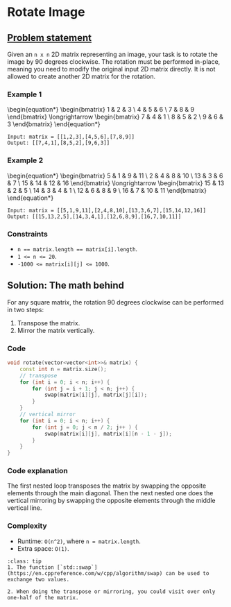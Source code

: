 # Rotate Image


## [Problem statement](https://leetcode.com/problems/rotate-image/)

Given an `n x n` 2D matrix representing an image, your task is to rotate the image by 90 degrees clockwise. The rotation must be performed in-place, meaning you need to modify the original input 2D matrix directly. It is not allowed to create another 2D matrix for the rotation.

### Example 1

\begin{equation*}
\begin{bmatrix}
1 & 2 & 3 \\
4 & 5 & 6 \\
7 & 8 & 9
\end{bmatrix}
\longrightarrow
\begin{bmatrix}
7 & 4 & 1 \\
8 & 5 & 2 \\
9 & 6 & 3
\end{bmatrix}
\end{equation*}

```text
Input: matrix = [[1,2,3],[4,5,6],[7,8,9]]
Output: [[7,4,1],[8,5,2],[9,6,3]]
```

### Example 2

\begin{equation*}
\begin{bmatrix}
5 & 1 & 9 & 11 \\
2 & 4 & 8 & 10 \\
13 & 3 & 6 & 7 \\
15 & 14 & 12 & 16
\end{bmatrix}
\longrightarrow
\begin{bmatrix}
15 & 13 & 2 & 5 \\
14 & 3 & 4 & 1 \\
12 & 6 & 8 & 9 \\
16 & 7 & 10 & 11
\end{bmatrix}
\end{equation*}

```text
Input: matrix = [[5,1,9,11],[2,4,8,10],[13,3,6,7],[15,14,12,16]]
Output: [[15,13,2,5],[14,3,4,1],[12,6,8,9],[16,7,10,11]]
``` 

### Constraints

* `n == matrix.length == matrix[i].length`.
* `1 <= n <= 20`.
* `-1000 <= matrix[i][j] <= 1000`.

## Solution: The math behind

For any square matrix, the rotation 90 degrees clockwise can be performed in two steps:

1. Transpose the matrix.
2. Mirror the matrix vertically.

### Code
```cpp
void rotate(vector<vector<int>>& matrix) {
    const int n = matrix.size();
    // transpose
    for (int i = 0; i < n; i++) {
        for (int j = i + 1; j < n; j++) {
            swap(matrix[i][j], matrix[j][i]);
        }
    }
    // vertical mirror
    for (int i = 0; i < n; i++) {
        for (int j = 0; j < n / 2; j++ ) {
            swap(matrix[i][j], matrix[i][n - 1 - j]);
        }
    }
}
```
### Code explanation

The first nested loop transposes the matrix by swapping the opposite elements through the main diagonal. Then the next nested one does the vertical mirroring by swapping the opposite elements through the middle vertical line.

### Complexity
* Runtime: `O(n^2)`, where `n = matrix.length`.
* Extra space: `O(1)`.

```{admonition} Implementation tips
:class: tip
1. The function [`std::swap`](https://en.cppreference.com/w/cpp/algorithm/swap) can be used to exchange two values.

2. When doing the transpose or mirroring, you could visit over only one-half of the matrix.

```